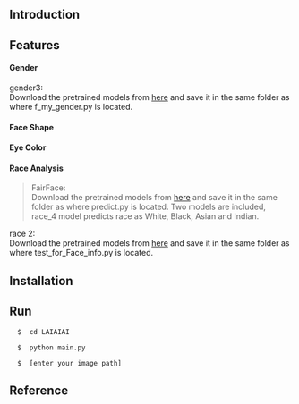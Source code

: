 ## Introduction

## Features

#### Gender
gender3:   
Download the pretrained models from [here](https://drive.google.com/uc?id=1wUXRVlbsni2FN9-jkS_f4UTUrm1bRLyk) and save it in the same folder as where f_my_gender.py is located.

#### Face Shape

#### Eye Color

#### Race Analysis
> FairFace:      
> Download the pretrained models from [here](https://drive.google.com/file/d/1n7L6mZjf9JeZqDiUL8SvdqY_kJeefhzO/view?usp=sharing) and save it in the same folder as 
> where predict.py is located. Two models are included, race_4 model predicts race as White, Black, Asian and Indian.

race 2:      
Download the pretrained models from [here](https://drive.google.com/file/d/1aJYpSF34_G-Hybrq6HRKDQ6FVjn2ZGzq/view?usp=sharing) and save it in the same folder as where test_for_Face_info.py is located. 

## Installation

## Run
```
  $  cd LAIAIAI
```
```
  $  python main.py
```
```
  $  [enter your image path]
```

## Reference
